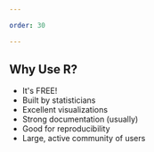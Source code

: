 ```yaml
---

order: 30

---
```



## Why Use R?

- It's FREE!
- Built by statisticians
- Excellent visualizations
- Strong documentation (usually)
- Good for reproducibility
- Large, active community of users

